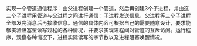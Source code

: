 实现一个管道通信程序：由父进程创建一个管道，然后再创建3个子进程，并由这三个子进程用管道与父进程之间进行通信：子进程发送信息，父进程等三个子进程全部发完消息后再接收信息。通信的具体内容可根据自己的需要随意设计，要求能够实验阻塞型读写过程的各种情况，并要求实现进程间对管道的互斥访问。运行程序，观察各种情况下，进程实际读写的字节数以及进程阻塞唤醒情况。
